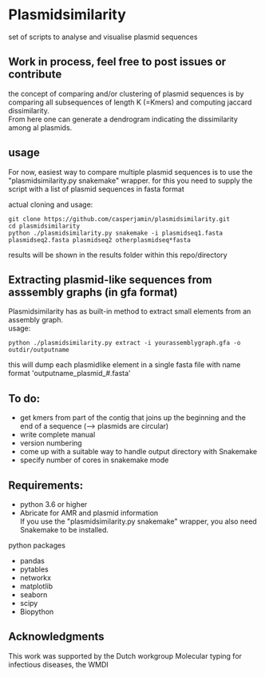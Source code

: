 # Plasmidsimilarity
set of scripts to analyse and visualise plasmid sequences

## Work in process, feel free to post issues or contribute 


the concept of comparing and/or clustering of plasmid sequences is by comparing all subsequences of length K (=Kmers) and computing jaccard dissimilarity.  
From here one can generate a dendrogram indicating the dissimilarity among al plasmids.  



## usage

For now, easiest way to compare multiple plasmid sequences is to use the "plasmidsimilarity.py snakemake" wrapper. for this you need to supply the script with a list of plasmid sequences in fasta format

actual cloning and usage:   
```
git clone https://github.com/casperjamin/plasmidsimilarity.git
cd plasmidsimilarity
python ./plasmidsimilarity.py snakemake -i plasmidseq1.fasta plasmidseq2.fasta plasmidseq2 otherplasmidseq*fasta
```

results will be shown in the results folder within this repo/directory

## Extracting plasmid-like sequences from asssembly graphs (in gfa format)

Plasmidsimilarity has as built-in method to extract small elements from an assembly graph.  
usage:
```
python ./plasmidsimilarity.py extract -i yourassemblygraph.gfa -o outdir/outputname
```
this will dump each plasmidlike element in a single fasta file with name format 'outputname_plasmid_#.fasta'   





## To do:  
* get kmers from part of the contig that joins up the beginning and the end of a sequence (--> plasmids are circular) 
* write complete manual
* version numbering
* come up with a suitable way to handle output directory with Snakemake
* specify number of cores in snakemake mode



## Requirements:  
* python 3.6 or higher  
* Abricate  for AMR and plasmid information  
If you use the "plasmidsimilarity.py snakemake"  wrapper, you also need Snakemake to be installed.  

python packages  
* pandas
* pytables  
* networkx      
* matplotlib
* seaborn 
* scipy  
* Biopython    




## Acknowledgments

This work was supported by the Dutch workgroup Molecular typing for infectious diseases, the WMDI
